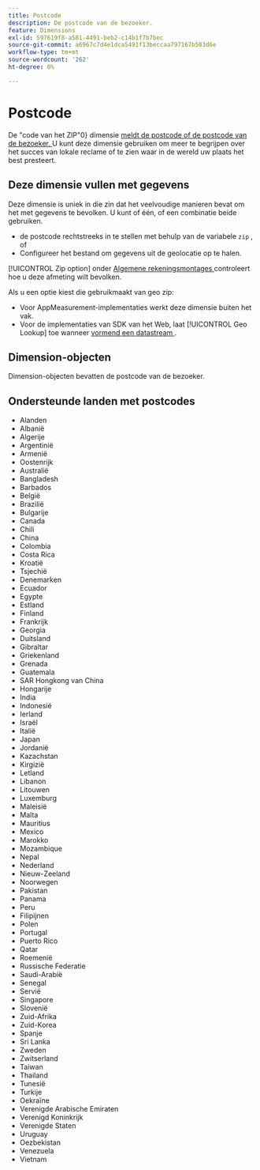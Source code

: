 ```yaml
---
title: Postcode
description: De postcode van de bezoeker.
feature: Dimensions
exl-id: 597619f8-a581-4491-beb2-c14b1f7b7bec
source-git-commit: a6967c7d4e1dca5491f13beccaa797167b503d6e
workflow-type: tm+mt
source-wordcount: '262'
ht-degree: 0%

---
```


# Postcode

De &quot;code van het ZIP&quot;0} dimensie [ meldt de postcode of de postcode van de bezoeker. ](overview.md) U kunt deze dimensie gebruiken om meer te begrijpen over het succes van lokale reclame of te zien waar in de wereld uw plaats het best presteert.

## Deze dimensie vullen met gegevens

Deze dimensie is uniek in die zin dat het veelvoudige manieren bevat om het met gegevens te bevolken. U kunt of één, of een combinatie beide gebruiken.

* de postcode rechtstreeks in te stellen met behulp van de variabele `zip` , of
* Configureer het bestand om gegevens uit de geolocatie op te halen.

[!UICONTROL Zip option] onder [ Algemene rekeningsmontages ](/help/admin/tools/manage-rs/edit-settings/general/general-acct-settings-admin.md) controleert hoe u deze afmeting wilt bevolken.

Als u een optie kiest die gebruikmaakt van geo zip:

* Voor AppMeasurement-implementaties werkt deze dimensie buiten het vak.
* Voor de implementaties van SDK van het Web, laat [!UICONTROL Geo Lookup] toe wanneer [ vormend een datastream ](https://experienceleague.adobe.com/docs/experience-platform/datastreams/configure.html).

## Dimension-objecten

Dimension-objecten bevatten de postcode van de bezoeker.

## Ondersteunde landen met postcodes

* Alanden
* Albanië
* Algerije
* Argentinië
* Armenië
* Oostenrijk
* Australië
* Bangladesh
* Barbados
* België
* Brazilië
* Bulgarije
* Canada
* Chili
* China
* Colombia
* Costa Rica
* Kroatië
* Tsjechië
* Denemarken
* Ecuador
* Egypte
* Estland
* Finland
* Frankrijk
* Georgia
* Duitsland
* Gibraltar
* Griekenland
* Grenada
* Guatemala
* SAR Hongkong van China
* Hongarije
* India
* Indonesië
* Ierland
* Israël
* Italië
* Japan
* Jordanië
* Kazachstan
* Kirgizië
* Letland
* Libanon
* Litouwen
* Luxemburg
* Maleisië
* Malta
* Mauritius
* Mexico
* Marokko
* Mozambique
* Nepal
* Nederland
* Nieuw-Zeeland
* Noorwegen
* Pakistan
* Panama
* Peru
* Filipijnen
* Polen
* Portugal
* Puerto Rico
* Qatar
* Roemenië
* Russische Federatie
* Saudi-Arabië
* Senegal
* Servië
* Singapore
* Slovenië
* Zuid-Afrika
* Zuid-Korea
* Spanje
* Sri Lanka
* Zweden
* Zwitserland
* Taiwan
* Thailand
* Tunesië
* Turkije
* Oekraïne
* Verenigde Arabische Emiraten
* Verenigd Koninkrijk
* Verenigde Staten
* Uruguay
* Oezbekistan
* Venezuela
* Vietnam
